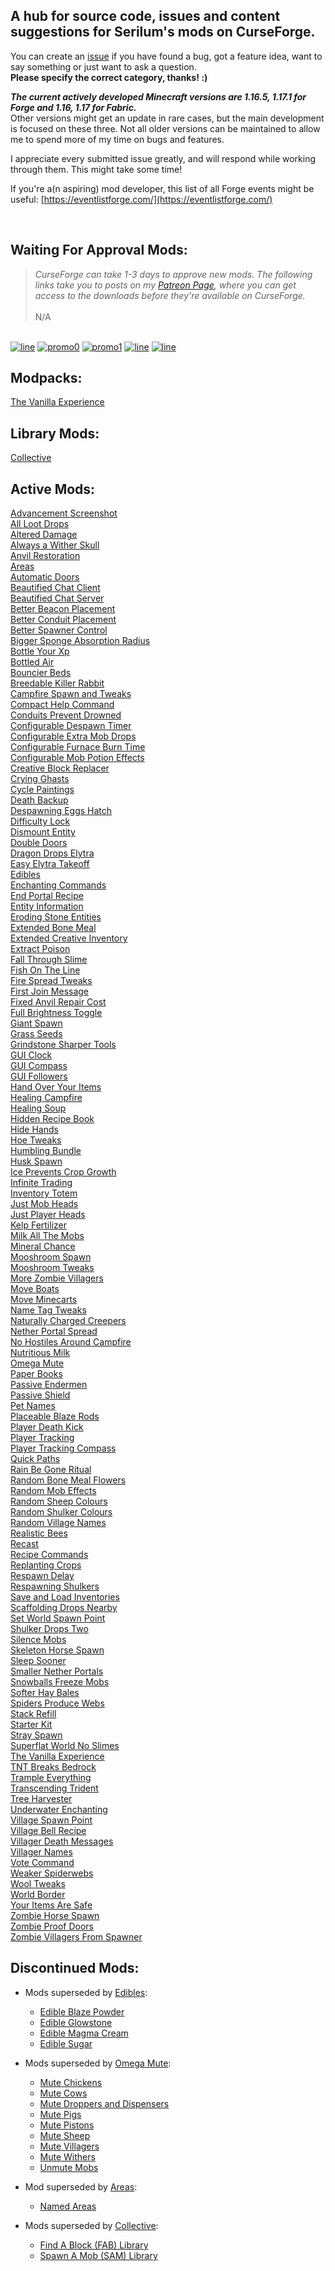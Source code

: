 ## A hub for source code, issues and content suggestions for Serilum's mods on CurseForge.
You can create an [issue](https://github.com/ricksouth/serilum-mc-mods/issues/new/choose) if you have found a bug, got a feature idea, want to say something or just want to ask a question.<br>**Please specify the correct category, thanks! :)**

**_The current actively developed Minecraft versions are 1.16.5, 1.17.1 for Forge and 1.16, 1.17 for Fabric._**\
Other versions might get an update in rare cases, but the main development is focused on these three. Not all older versions can be maintained to allow me to spend more of my time on bugs and features.

I appreciate every submitted issue greatly, and will respond while working through them. This might take some time!

If you're a(n aspiring) mod developer, this list of all Forge events might be useful: [https://eventlistforge.com/](https://eventlistforge.com/)

‎

## Waiting For Approval Mods:
> <em>CurseForge can take 1-3 days to approve new mods. The following links take you to posts on my [Patreon Page](https://patreon.com/ricksouth), where you can get access to the downloads before they're available on CurseForge.</em>\
\
N/A

 
‎\
[![line](https://github.com/ricksouth/serilum-mc-mods/raw/master/description/line.jpg)](#)
[![promo0](https://github.com/ricksouth/serilum-mc-mods/raw/master/description/BisectHosting/promo0.jpg)](https://bisecthosting.com/serilum)
[![promo1](https://github.com/ricksouth/serilum-mc-mods/raw/master/description/BisectHosting/promo1.jpg)](https://github.com/ricksouth/serilum-mc-mods/wiki/Dedicated-Minecraft-Server)
[![line](https://github.com/ricksouth/serilum-mc-mods/raw/master/description/line.jpg)](#)
[![line](https://github.com/ricksouth/serilum-mc-mods/raw/master/description/Patreon/patrons.jpg)](#)



## Modpacks:
[The Vanilla Experience](https://curseforge.com/minecraft/modpacks/the-vanilla-experience)

## Library Mods:
[Collective](https://curseforge.com/minecraft/mc-mods/collective)

## Active Mods:
[Advancement Screenshot](https://curseforge.com/minecraft/mc-mods/advancement-screenshot)\
[All Loot Drops](https://curseforge.com/minecraft/mc-mods/all-loot-drops)\
[Altered Damage](https://curseforge.com/minecraft/mc-mods/altered-damage)\
[Always a Wither Skull](https://curseforge.com/minecraft/mc-mods/always-a-wither-skull)\
[Anvil Restoration](https://curseforge.com/minecraft/mc-mods/anvil-restoration)\
[Areas](https://curseforge.com/minecraft/mc-mods/areas)\
[Automatic Doors](https://curseforge.com/minecraft/mc-mods/automatic-doors)\
[Beautified Chat Client](https://curseforge.com/minecraft/mc-mods/beautified-chat-client)\
[Beautified Chat Server](https://curseforge.com/minecraft/mc-mods/beautified-chat-server)\
[Better Beacon Placement](https://curseforge.com/minecraft/mc-mods/better-beacon-placement)\
[Better Conduit Placement](https://curseforge.com/minecraft/mc-mods/better-conduit-placement)\
[Better Spawner Control](https://curseforge.com/minecraft/mc-mods/better-spawner-control)\
[Bigger Sponge Absorption Radius](https://curseforge.com/minecraft/mc-mods/bigger-sponge-absorption-radius)\
[Bottle Your Xp](https://curseforge.com/minecraft/mc-mods/bottle-your-xp)\
[Bottled Air](https://curseforge.com/minecraft/mc-mods/bottled-air)\
[Bouncier Beds](https://curseforge.com/minecraft/mc-mods/bouncier-beds)\
[Breedable Killer Rabbit](https://curseforge.com/minecraft/mc-mods/breedable-killer-rabbit)\
[Campfire Spawn and Tweaks](https://curseforge.com/minecraft/mc-mods/campfire-spawn-and-tweaks)\
[Compact Help Command](https://curseforge.com/minecraft/mc-mods/compact-help-command)\
[Conduits Prevent Drowned](https://curseforge.com/minecraft/mc-mods/conduits-prevent-drowned)\
[Configurable Despawn Timer](https://curseforge.com/minecraft/mc-mods/configurable-despawn-timer)\
[Configurable Extra Mob Drops](https://curseforge.com/minecraft/mc-mods/configurable-extra-mob-drops)\
[Configurable Furnace Burn Time](https://curseforge.com/minecraft/mc-mods/configurable-furnace-burn-time)\
[Configurable Mob Potion Effects](https://curseforge.com/minecraft/mc-mods/configurable-mob-potion-effects)\
[Creative Block Replacer](https://curseforge.com/minecraft/mc-mods/creative-block-replacer)\
[Crying Ghasts](https://curseforge.com/minecraft/mc-mods/crying-ghasts)\
[Cycle Paintings](https://curseforge.com/minecraft/mc-mods/cycle-paintings)\
[Death Backup](https://curseforge.com/minecraft/mc-mods/death-backup)\
[Despawning Eggs Hatch](https://curseforge.com/minecraft/mc-mods/despawning-eggs-hatch)\
[Difficulty Lock](https://curseforge.com/minecraft/mc-mods/difficulty-lock)\
[Dismount Entity](https://curseforge.com/minecraft/mc-mods/dismount-entity)\
[Double Doors](https://curseforge.com/minecraft/mc-mods/double-doors)\
[Dragon Drops Elytra](https://curseforge.com/minecraft/mc-mods/dragon-drops-elytra)\
[Easy Elytra Takeoff](https://curseforge.com/minecraft/mc-mods/easy-elytra-takeoff)\
[Edibles](https://curseforge.com/minecraft/mc-mods/edibles)\
[Enchanting Commands](https://curseforge.com/minecraft/mc-mods/enchanting-commands)\
[End Portal Recipe](https://curseforge.com/minecraft/mc-mods/end-portal-recipe)\
[Entity Information](https://curseforge.com/minecraft/mc-mods/entity-information)\
[Eroding Stone Entities](https://curseforge.com/minecraft/mc-mods/eroding-stone-entities)\
[Extended Bone Meal](https://curseforge.com/minecraft/mc-mods/extended-bone-meal)\
[Extended Creative Inventory](https://curseforge.com/minecraft/mc-mods/extended-creative-inventory)\
[Extract Poison](https://curseforge.com/minecraft/mc-mods/extract-poison)\
[Fall Through Slime](https://curseforge.com/minecraft/mc-mods/fall-through-slime)\
[Fish On The Line](https://curseforge.com/minecraft/mc-mods/fish-on-the-line)\
[Fire Spread Tweaks](https://curseforge.com/minecraft/mc-mods/fire-spread-tweaks)\
[First Join Message](https://curseforge.com/minecraft/mc-mods/first-join-message)\
[Fixed Anvil Repair Cost](https://curseforge.com/minecraft/mc-mods/fixed-anvil-repair-cost)\
[Full Brightness Toggle](https://curseforge.com/minecraft/mc-mods/full-brightness-toggle)\
[Giant Spawn](https://curseforge.com/minecraft/mc-mods/giant-spawn)\
[Grass Seeds](https://curseforge.com/minecraft/mc-mods/grass-seeds)\
[Grindstone Sharper Tools](https://curseforge.com/minecraft/mc-mods/grindstone-sharper-tools)\
[GUI Clock](https://curseforge.com/minecraft/mc-mods/gui-clock)\
[GUI Compass](https://curseforge.com/minecraft/mc-mods/gui-compass)\
[GUI Followers](https://curseforge.com/minecraft/mc-mods/gui-followers)\
[Hand Over Your Items](https://curseforge.com/minecraft/mc-mods/hand-over-your-items)\
[Healing Campfire](https://curseforge.com/minecraft/mc-mods/healing-campfire)\
[Healing Soup](https://curseforge.com/minecraft/mc-mods/healing-soup)\
[Hidden Recipe Book](https://curseforge.com/minecraft/mc-mods/hidden-recipe-book)\
[Hide Hands](https://curseforge.com/minecraft/mc-mods/hide-hands)\
[Hoe Tweaks](https://curseforge.com/minecraft/mc-mods/hoe-tweaks)\
[Humbling Bundle](https://curseforge.com/minecraft/mc-mods/humbling-bundle)\
[Husk Spawn](https://curseforge.com/minecraft/mc-mods/husk-spawn)\
[Ice Prevents Crop Growth](https://curseforge.com/minecraft/mc-mods/ice-prevents-crop-growth)\
[Infinite Trading](https://curseforge.com/minecraft/mc-mods/infinite-trading)\
[Inventory Totem](https://curseforge.com/minecraft/mc-mods/inventory-totem)\
[Just Mob Heads](https://curseforge.com/minecraft/mc-mods/just-mob-heads)\
[Just Player Heads](https://curseforge.com/minecraft/mc-mods/just-player-heads)\
[Kelp Fertilizer](https://curseforge.com/minecraft/mc-mods/kelp-fertilizer)\
[Milk All The Mobs](https://curseforge.com/minecraft/mc-mods/milk-all-the-mobs)\
[Mineral Chance](https://curseforge.com/minecraft/mc-mods/mineral-chance)\
[Mooshroom Spawn](https://curseforge.com/minecraft/mc-mods/mooshroom-spawn)\
[Mooshroom Tweaks](https://curseforge.com/minecraft/mc-mods/mooshroom-tweaks)\
[More Zombie Villagers](https://curseforge.com/minecraft/mc-mods/more-zombie-villagers)\
[Move Boats](https://curseforge.com/minecraft/mc-mods/move-boats)\
[Move Minecarts](https://curseforge.com/minecraft/mc-mods/move-minecarts)\
[Name Tag Tweaks](https://curseforge.com/minecraft/mc-mods/name-tag-tweaks)\
[Naturally Charged Creepers](https://curseforge.com/minecraft/mc-mods/naturally-charged-creepers)\
[Nether Portal Spread](https://curseforge.com/minecraft/mc-mods/nether-portal-spread)\
[No Hostiles Around Campfire](https://curseforge.com/minecraft/mc-mods/no-hostiles-around-campfire)\
[Nutritious Milk](https://curseforge.com/minecraft/mc-mods/nutritious-milk)\
[Omega Mute](https://curseforge.com/minecraft/mc-mods/omega-mute)\
[Paper Books](https://curseforge.com/minecraft/mc-mods/paper-books)\
[Passive Endermen](https://curseforge.com/minecraft/mc-mods/passive-endermen)\
[Passive Shield](https://curseforge.com/minecraft/mc-mods/passive-shield)\
[Pet Names](https://curseforge.com/minecraft/mc-mods/pet-names)\
[Placeable Blaze Rods](https://curseforge.com/minecraft/mc-mods/placeable-blaze-rods)\
[Player Death Kick](https://curseforge.com/minecraft/mc-mods/player-death-kick)\
[Player Tracking](https://curseforge.com/minecraft/mc-mods/player-tracking)\
[Player Tracking Compass](https://curseforge.com/minecraft/mc-mods/player-tracking-compass)\
[Quick Paths](https://curseforge.com/minecraft/mc-mods/quick-paths)\
[Rain Be Gone Ritual](https://curseforge.com/minecraft/mc-mods/rain-be-gone-ritual)\
[Random Bone Meal Flowers](https://curseforge.com/minecraft/mc-mods/random-bone-meal-flowers)\
[Random Mob Effects](https://curseforge.com/minecraft/mc-mods/random-mob-effects)\
[Random Sheep Colours](https://curseforge.com/minecraft/mc-mods/random-sheep-colours)\
[Random Shulker Colours](https://curseforge.com/minecraft/mc-mods/random-shulker-colours)\
[Random Village Names](https://curseforge.com/minecraft/mc-mods/random-village-names)\
[Realistic Bees](https://curseforge.com/minecraft/mc-mods/realistic-bees)\
[Recast](https://curseforge.com/minecraft/mc-mods/recast)\
[Recipe Commands](https://curseforge.com/minecraft/mc-mods/recipe-commands)\
[Replanting Crops](https://curseforge.com/minecraft/mc-mods/replanting-crops)\
[Respawn Delay](https://curseforge.com/minecraft/mc-mods/respawn-delay)\
[Respawning Shulkers](https://curseforge.com/minecraft/mc-mods/respawning-shulkers)\
[Save and Load Inventories](https://curseforge.com/minecraft/mc-mods/save-and-load-inventories)\
[Scaffolding Drops Nearby](https://curseforge.com/minecraft/mc-mods/scaffolding-drops-nearby)\
[Set World Spawn Point](https://curseforge.com/minecraft/mc-mods/set-world-spawn-point)\
[Shulker Drops Two](https://curseforge.com/minecraft/mc-mods/shulker-drops-two)\
[Silence Mobs](https://curseforge.com/minecraft/mc-mods/silence-mobs)\
[Skeleton Horse Spawn](https://curseforge.com/minecraft/mc-mods/skeleton-horse-spawn)\
[Sleep Sooner](https://curseforge.com/minecraft/mc-mods/sleep-sooner)\
[Smaller Nether Portals](https://curseforge.com/minecraft/mc-mods/smaller-nether-portals)\
[Snowballs Freeze Mobs](https://curseforge.com/minecraft/mc-mods/snowballs-freeze-mobs)\
[Softer Hay Bales](https://curseforge.com/minecraft/mc-mods/softer-hay-bales)\
[Spiders Produce Webs](https://curseforge.com/minecraft/mc-mods/spiders-produce-webs)\
[Stack Refill](https://curseforge.com/minecraft/mc-mods/stack-refill)\
[Starter Kit](https://curseforge.com/minecraft/mc-mods/starter-kit)\
[Stray Spawn](https://curseforge.com/minecraft/mc-mods/stray-spawn)\
[Superflat World No Slimes](https://curseforge.com/minecraft/mc-mods/superflat-world-no-slimes)\
[The Vanilla Experience](https://curseforge.com/minecraft/mc-mods/the-vanilla-experience)\
[TNT Breaks Bedrock](https://curseforge.com/minecraft/mc-mods/tnt-breaks-bedrock)\
[Trample Everything](https://curseforge.com/minecraft/mc-mods/trample-everything)\
[Transcending Trident](https://curseforge.com/minecraft/mc-mods/transcending-trident)\
[Tree Harvester](https://curseforge.com/minecraft/mc-mods/tree-harvester)\
[Underwater Enchanting](https://curseforge.com/minecraft/mc-mods/underwater-enchanting)\
[Village Spawn Point](https://curseforge.com/minecraft/mc-mods/village-spawn-point)\
[Village Bell Recipe](https://curseforge.com/minecraft/mc-mods/village-bell-recipe)\
[Villager Death Messages](https://curseforge.com/minecraft/mc-mods/villager-death-messages)\
[Villager Names](https://curseforge.com/minecraft/mc-mods/villager-names)\
[Vote Command](https://curseforge.com/minecraft/mc-mods/vote-command)\
[Weaker Spiderwebs](https://curseforge.com/minecraft/mc-mods/weaker-spiderwebs)\
[Wool Tweaks](https://curseforge.com/minecraft/mc-mods/wool-tweaks)\
[World Border](https://curseforge.com/minecraft/mc-mods/world-border)\
[Your Items Are Safe](https://curseforge.com/minecraft/mc-mods/your-items-are-safe)\
[Zombie Horse Spawn](https://curseforge.com/minecraft/mc-mods/zombie-horse-spawn)\
[Zombie Proof Doors](https://curseforge.com/minecraft/mc-mods/zombie-proof-doors)\
[Zombie Villagers From Spawner](https://curseforge.com/minecraft/mc-mods/zombie-villagers-from-spawner)

## Discontinued Mods:
- Mods superseded by [Edibles](https://curseforge.com/minecraft/mc-mods/edibles):
  - [Edible Blaze Powder](https://curseforge.com/minecraft/mc-mods/edible-blaze-powder)
  - [Edible Glowstone](https://curseforge.com/minecraft/mc-mods/edible-glowstone)
  - [Edible Magma Cream](https://curseforge.com/minecraft/mc-mods/edible-magma-cream)
  - [Edible Sugar](https://curseforge.com/minecraft/mc-mods/edible-sugar)

- Mods superseded by [Omega Mute](https://curseforge.com/minecraft/mc-mods/omega-mute):
  - [Mute Chickens](https://curseforge.com/minecraft/mc-mods/mute-chickens)
  - [Mute Cows](https://curseforge.com/minecraft/mc-mods/mute-cows)
  - [Mute Droppers and Dispensers](https://curseforge.com/minecraft/mc-mods/mute-droppers-and-dispensers)
  - [Mute Pigs](https://curseforge.com/minecraft/mc-mods/mute-pigs)
  - [Mute Pistons](https://curseforge.com/minecraft/mc-mods/mute-pistons)
  - [Mute Sheep](https://curseforge.com/minecraft/mc-mods/mute-sheep)
  - [Mute Villagers](https://curseforge.com/minecraft/mc-mods/mute-villagers)
  - [Mute Withers](https://curseforge.com/minecraft/mc-mods/mute-withers)
  - [Unmute Mobs](https://curseforge.com/minecraft/mc-mods/unmute-mobs)

- Mod superseded by [Areas](https://curseforge.com/minecraft/mc-mods/areas):
  - [Named Areas](https://curseforge.com/minecraft/mc-mods/named-areas)

- Mods superseded by [Collective](https://curseforge.com/minecraft/mc-mods/collective):
  - [Find A Block (FAB) Library](https://curseforge.com/minecraft/mc-mods/fab-library)
  - [Spawn A Mob (SAM) Library](https://curseforge.com/minecraft/mc-mods/sam-library)
